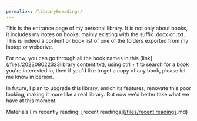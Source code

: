 ```yaml
---
permalink: /library&readings/
---
```

This is the entrance page of my personal library. It is not only about books, it includes my notes on books, mainly existing with the suffix .docx or .txt. This is indeed a content or book list of one of the folders exported from my laptop or webdrive.

For now, you can go through all the book names in this [link](/files/202308022323library content.txt), using ctrl + f to search for a book you're interested in, then if you'd like to get a copy of any book, please let me know in person.

In future, I plan to upgrade this library, enrich its features, renovate this poor looking, making it more like a real library. But now we'd better take what we have at this moment.

Materials I'm recently reading: [recent readings]([/files/recent readings](https://github.com/scienceunivers/scienceunivers.github.io/blob/master/files/recent%20readings.md).md)
<!---https://github.com/scienceunivers/scienceunivers.github.io/blob/master/files/recent%20readings.md-->
<!---/files/recent readings.md，链接用这个的话，从内部access，中文有乱码。文件最前面加了编码声明不管用，但post就支持汉字。
可能是md在files文件夹不被渲染，因为点进去还是txt模式-->
